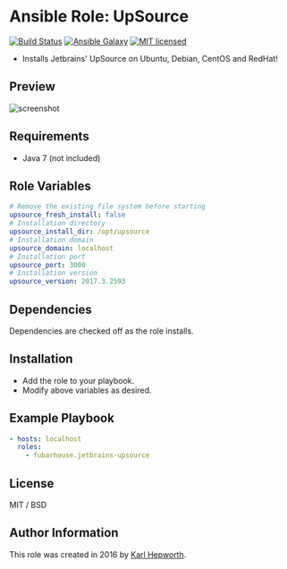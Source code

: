 # Ansible Role: UpSource

[![Build Status](https://travis-ci.org/fubarhouse/ansible-role-jetbrains-upsource.svg?branch=master)](https://travis-ci.org/fubarhouse/ansible-role-jetbrains-upsource)
[![Ansible Galaxy](https://img.shields.io/ansible/role/14001.svg)](https://galaxy.ansible.com/fubarhouse/jetbrains-upsource)
[![MIT licensed](https://img.shields.io/badge/license-MIT-blue.svg)](https://raw.githubusercontent.com/fubarhouse/ansible-role-upsource/master/LICENSE)

* Installs Jetbrains' UpSource on Ubuntu, Debian, CentOS and RedHat!

## Preview
![screenshot](https://raw.githubusercontent.com/fubarhouse/ansible-role-upsource/master/images/login-screen.png)

## Requirements

  * Java 7 (not included)

## Role Variables

```yaml
# Remove the existing file system before starting
upsource_fresh_install: false
# Installation directory
upsource_install_dir: /opt/upsource
# Installation domain
upsource_domain: localhost
# Installation port
upsource_port: 3000
# Installation version
upsource_version: 2017.3.2593
```

## Dependencies

  Dependencies are checked off as the role installs.

## Installation

  * Add the role to your playbook.
  * Modify above variables as desired.

## Example Playbook

```yaml
- hosts: localhost
  roles:
    - fubarhouse.jetbrains-upsource
```

## License

MIT / BSD

## Author Information

This role was created in 2016 by [Karl Hepworth](https://twitter.com/fubarhouse).

